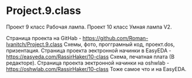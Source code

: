 # Project.9.class
Проект 9 класс Рабочая лампа.
Проект 10 класс Умная лампа V2.

Страница проекта на GitHab - https://github.com/Roman-Ivanitch/Project.9.class
  Схемы, фото, прогграмный код, проект.dos, призентация.
Страница проекта эектронной начинки в EasyEDA -  https://easyeda.com/RassirHaker/10-class
  Схема, печатная плата (В редакторе).
Страница проекта эектронной начинки на oshwlab - https://oshwlab.com/RassirHaker/10-class
  Тоже самое что и на EasyEDA.
